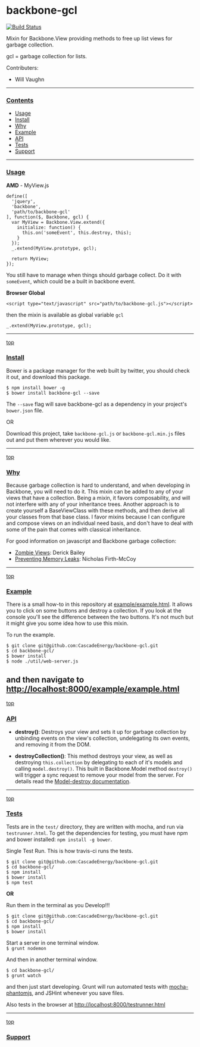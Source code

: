 # backbone-gcl

[![Build Status](https://secure.travis-ci.org/CascadeEnergy/backbone-gcl.png?branch=master)](https://travis-ci.org/CascadeEnergy/backbone-gcl)

Mixin for Backbone.View providing methods to free up list views for garbage collection.

gcl = garbage collection for lists.

Contributers:

- Will Vaughn

---
### [Contents](id:contents)
- [Usage](#usage)
- [Install](#install)
- [Why](#why)
- [Example](#example)
- [API](#api)
- [Tests](#tests)
- [Support](#support)

---
### [Usage](id:usage)

**AMD**  - MyView.js

    define([
      'jquery',
      'backbone',
      'path/to/backbone-gcl'
    ], function($, Backbone, gcl) {
      var MyView = Backbone.View.extend({
        initialize: function() {
          this.on('someEvent', this.destroy, this);
        }
      });
      _.extend(MyView.prototype, gcl);

      return MyView;
    });

You still have to manage when things should garbage collect. Do it with `someEvent`, which could be a built in backbone event.

**Browser Global** 

    <script type="text/javascript" src="path/to/backbone-gcl.js"></script>

then the mixin is available as global variable `gcl`

    _.extend(MyView.prototype, gcl);

---
[top](#contents)
### [Install](id:install)

Bower is a package manager for the web built by twitter, you should check it out, and download this package.

`$ npm install bower -g`  
`$ bower install backbone-gcl --save `

The `--save` flag will save backbone-gcl as a dependency in your project's `bower.json` file.

OR  

Download this project, take `backbone-gcl.js` or `backbone-gcl.min.js` files out and put them wherever you would like.

---
[top](#contents)
### [Why](id:why)

Because garbage collection is hard to understand, and when developing in Backbone, you will need to do it. This mixin can be added to any of your views that have a collection. Being a mixin, it favors composability, and will not interfere with any of your inheritance trees. Another approach is to create yourself a BaseViewClass with these methods, and then derive all your classes from that base class. I favor mixins because I can configure and compose views on an individual need basis, and don't have to deal with some of the pain that comes with classical inheritance.

For good information on javascript and Backbone garbage collection:

- [Zombie Views](http://lostechies.com/derickbailey/2011/09/15/zombies-run-managing-page-transitions-in-backbone-apps/): Derick Bailey
- [Preventing Memory Leaks](https://paydirtapp.com/blog/backbone-in-practice-memory-management-and-event-bindings/): Nicholas Firth-McCoy

---
[top](#contents)
### [Example](id:example)

There is a small how-to in this repository at [example/example.html](https://github.com/CascadeEnergy/backbone-gcl/blob/master/example/example.html). It allows you to click on some buttons and destroy a collection. If you look at the console you'll see the difference between the two buttons. It's not much but it might give you some idea how to use this mixin.

To run the example.

```
$ git clone git@github.com:CascadeEnergy/backbone-gcl.git
$ cd backbone-gcl/
$ bower install
$ node ./util/web-server.js
```

and then navigate to <http://localhost:8000/example/example.html>
---
[top](#contents)
### [API](id:api)

- **destroy()**: Destroys your view and sets it up for garbage collection by unbinding events on the view's collection, undelegating its own events, and removing it from the DOM.

- **destroyCollection()**: This method destroys your view, as well as destroying `this.collection` by delegating to each of it's models and calling `model.destroy()`. This built in Backbone.Model method `destroy()` will trigger a sync request to remove your model from the server. For details read the [Model-destroy documentation](http://backbonejs.org/#Model-destroy).

---
[top](#contents)
### [Tests](id:tests)

Tests are in the `test/` directory, they are written with mocha, and run via `testrunner.html`. To get the dependencies for testing, you must have npm and bower installed: `npm install -g bower`.

Single Test Run. This is how travis-ci runs the tests.

```
$ git clone git@github.com:CascadeEnergy/backbone-gcl.git  
$ cd backbone-gcl/
$ npm install
$ bower install
$ npm test
```

**OR**  

Run them in the terminal as you Develop!!!

```
$ git clone git@github.com:CascadeEnergy/backbone-gcl.git  
$ cd backbone-gcl/
$ npm install
$ bower install
```

Start a server in one terminal window.  
`$ grunt nodemon`

And then in another terminal window.

```   
$ cd backbone-gcl/ 
$ grunt watch
```

and then just start developing. Grunt will run automated tests with [mocha-phantomjs](https://github.com/metaskills/mocha-phantomjs), and JSHint whenever you save files.

Also tests in the browser at <http://localhost:8000/testrunner.html>

---
[top](#contents)
### [Support](id:support)